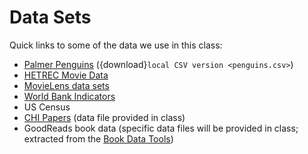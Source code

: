# Data Sets

Quick links to some of the data we use in this class:

- [Palmer Penguins](https://github.com/allisonhorst/palmerpenguins) ({download}`local CSV version <penguins.csv>`)
- [HETREC Movie Data](https://grouplens.org/datasets/hetrec-2011/)
- [MovieLens data sets](https://grouplens.org/datasets/movielens/)
- [World Bank Indicators](https://data.worldbank.org/)
- US Census
- [CHI Papers](tutorials/FetchCHIPapers.ipynb) (data file provided in class)
- GoodReads book data (specific data files will be provided in class; extracted from the [Book Data Tools][bd])

[bd]: https://bookdata.piret.info
